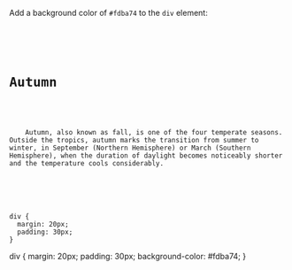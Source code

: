 Add a background color of `#fdba74` to the `div` element:

<codeblock language="css" type="exercise" testMode="fixedInput">
<code>
<panel language="html">
<div>
  <h1>Autumn</h1>
  <p>
    Autumn, also known as fall, is one of the four temperate seasons. Outside the tropics, autumn marks the transition from summer to winter, in September (Northern Hemisphere) or March (Southern Hemisphere), when the duration of daylight becomes noticeably shorter and the temperature cools considerably.
  </p>
</div>
</panel>
<panel language="css">
div {
  margin: 20px;
  padding: 30px;
}
</panel>
</code>

<solution>
div {
  margin: 20px;
  padding: 30px;
  background-color: #fdba74;
}
</solution>
</codeblock>